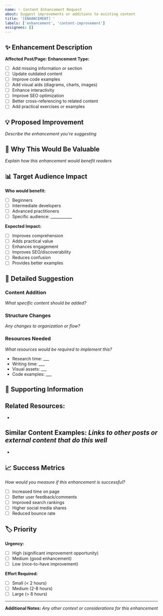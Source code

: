 ```yaml
---
name: ✨ Content Enhancement Request
about: Suggest improvements or additions to existing content
title: '[ENHANCEMENT] '
labels: ['enhancement', 'content-improvement']
assignees: []
---
```


## ✨ Enhancement Description

**Affected Post/Page:** 
**Enhancement Type:**
- [ ] Add missing information or section
- [ ] Update outdated content
- [ ] Improve code examples
- [ ] Add visual aids (diagrams, charts, images)
- [ ] Enhance interactivity
- [ ] Improve SEO optimization
- [ ] Better cross-referencing to related content
- [ ] Add practical exercises or examples

## 💡 Proposed Improvement

*Describe the enhancement you're suggesting*

## 🎯 Why This Would Be Valuable

*Explain how this enhancement would benefit readers*

## 📊 Target Audience Impact

**Who would benefit:**
- [ ] Beginners
- [ ] Intermediate developers
- [ ] Advanced practitioners
- [ ] Specific audience: ___________

**Expected Impact:**
- [ ] Improves comprehension
- [ ] Adds practical value
- [ ] Enhances engagement
- [ ] Improves SEO/discoverability
- [ ] Reduces confusion
- [ ] Provides better examples

## 📝 Detailed Suggestion

### Content Addition
*What specific content should be added?*

### Structure Changes
*Any changes to organization or flow?*

### Resources Needed
*What resources would be required to implement this?*
- Research time: ___
- Writing time: ___
- Visual assets: ___
- Code examples: ___

## 🔗 Supporting Information

**Related Resources:**
- 
- 

**Similar Content Examples:**
*Links to other posts or external content that do this well*
- 
- 

## 📈 Success Metrics

*How would you measure if this enhancement is successful?*
- [ ] Increased time on page
- [ ] Better user feedback/comments
- [ ] Improved search rankings
- [ ] Higher social media shares
- [ ] Reduced bounce rate

## 🏷️ Priority

**Urgency:**
- [ ] High (significant improvement opportunity)
- [ ] Medium (good enhancement)
- [ ] Low (nice-to-have improvement)

**Effort Required:**
- [ ] Small (< 2 hours)
- [ ] Medium (2-8 hours)
- [ ] Large (> 8 hours)

---

**Additional Notes:**
*Any other context or considerations for this enhancement*
